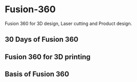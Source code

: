 # Fusion-360
Fusion 360 for 3D design, Laser cutting and Product design.

## 30 Days of Fusion 360

## Fusion 360 for 3D printing

## Basis of Fusion 360
